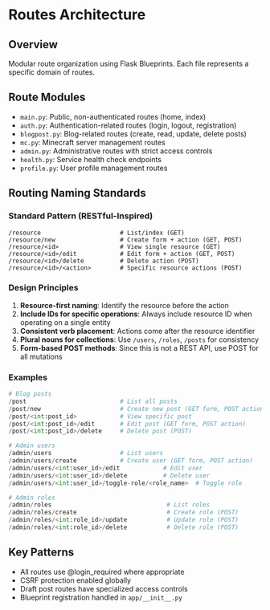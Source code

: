 # Routes Architecture

## Overview
Modular route organization using Flask Blueprints. Each file represents a specific domain of routes.

## Route Modules
- `main.py`: Public, non-authenticated routes (home, index)
- `auth.py`: Authentication-related routes (login, logout, registration)
- `blogpost.py`: Blog-related routes (create, read, update, delete posts)
- `mc.py`: Minecraft server management routes
- `admin.py`: Administrative routes with strict access controls
- `health.py`: Service health check endpoints
- `profile.py`: User profile management routes

## Routing Naming Standards

### Standard Pattern (RESTful-Inspired)
```
/resource                      # List/index (GET)
/resource/new                  # Create form + action (GET, POST)
/resource/<id>                 # View single resource (GET)
/resource/<id>/edit            # Edit form + action (GET, POST)
/resource/<id>/delete          # Delete action (POST)
/resource/<id>/<action>        # Specific resource actions (POST)
```

### Design Principles
1. **Resource-first naming**: Identify the resource before the action
2. **Include IDs for specific operations**: Always include resource ID when operating on a single entity
3. **Consistent verb placement**: Actions come after the resource identifier
4. **Plural nouns for collections**: Use `/users`, `/roles`, `/posts` for consistency
5. **Form-based POST methods**: Since this is not a REST API, use POST for all mutations

### Examples
```python
# Blog posts
/post                          # List all posts
/post/new                      # Create new post (GET form, POST action)
/post/<int:post_id>            # View specific post
/post/<int:post_id>/edit       # Edit post (GET form, POST action)
/post/<int:post_id>/delete     # Delete post (POST)

# Admin users
/admin/users                   # List users
/admin/users/create            # Create user (GET form, POST action)
/admin/users/<int:user_id>/edit            # Edit user
/admin/users/<int:user_id>/delete          # Delete user
/admin/users/<int:user_id>/toggle-role/<role_name>  # Toggle role

# Admin roles
/admin/roles                                # List roles
/admin/roles/create                         # Create role (POST)
/admin/roles/<int:role_id>/update           # Update role (POST)
/admin/roles/<int:role_id>/delete           # Delete role (POST)
```

## Key Patterns
- All routes use @login_required where appropriate
- CSRF protection enabled globally
- Draft post routes have specialized access controls
- Blueprint registration handled in `app/__init__.py`